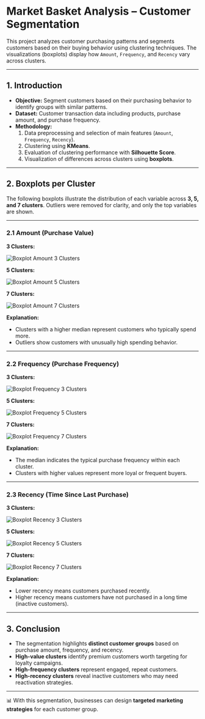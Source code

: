 # Market Basket Analysis – Customer Segmentation

This project analyzes customer purchasing patterns and segments customers based on their buying behavior using clustering techniques. The visualizations (boxplots) display how `Amount`, `Frequency`, and `Recency` vary across clusters.

---

## 1. Introduction

- **Objective:** Segment customers based on their purchasing behavior to identify groups with similar patterns.  
- **Dataset:** Customer transaction data including products, purchase amount, and purchase frequency.  
- **Methodology:**  
  1. Data preprocessing and selection of main features (`Amount`, `Frequency`, `Recency`).  
  2. Clustering using **KMeans**.  
  3. Evaluation of clustering performance with **Silhouette Score**.  
  4. Visualization of differences across clusters using **boxplots**.

---

## 2. Boxplots per Cluster

The following boxplots illustrate the distribution of each variable across **3, 5, and 7 clusters**. Outliers were removed for clarity, and only the top variables are shown.

---

### 2.1 Amount (Purchase Value)

**3 Clusters:**

![Boxplot Amount 3 Clusters](graficos_plotly_png/boxplot_amount_3_clusters.png)

**5 Clusters:**

![Boxplot Amount 5 Clusters](graficos_plotly_png/boxplot_amount_5_clusters.png)

**7 Clusters:**

![Boxplot Amount 7 Clusters](graficos_plotly_png/boxplot_amount_7_clusters.png)

**Explanation:**  
- Clusters with a higher median represent customers who typically spend more.  
- Outliers show customers with unusually high spending behavior.  

---

### 2.2 Frequency (Purchase Frequency)

**3 Clusters:**

![Boxplot Frequency 3 Clusters](graficos_plotly_png/boxplot_frequency_3_clusters.png)

**5 Clusters:**

![Boxplot Frequency 5 Clusters](graficos_plotly_png/boxplot_frequency_5_clusters.png)

**7 Clusters:**

![Boxplot Frequency 7 Clusters](graficos_plotly_png/boxplot_frequency_7_clusters.png)

**Explanation:**  
- The median indicates the typical purchase frequency within each cluster.  
- Clusters with higher values represent more loyal or frequent buyers.  

---

### 2.3 Recency (Time Since Last Purchase)

**3 Clusters:**

![Boxplot Recency 3 Clusters](graficos_plotly_png/boxplot_recency_3_clusters.png)

**5 Clusters:**

![Boxplot Recency 5 Clusters](graficos_plotly_png/boxplot_recency_5_clusters.png)

**7 Clusters:**

![Boxplot Recency 7 Clusters](graficos_plotly_png/boxplot_recency_7_clusters.png)

**Explanation:**  
- Lower recency means customers purchased recently.  
- Higher recency means customers have not purchased in a long time (inactive customers).  

---

## 3. Conclusion

- The segmentation highlights **distinct customer groups** based on purchase amount, frequency, and recency.  
- **High-value clusters** identify premium customers worth targeting for loyalty campaigns.  
- **High-frequency clusters** represent engaged, repeat customers.  
- **High-recency clusters** reveal inactive customers who may need reactivation strategies.  

---

📊 With this segmentation, businesses can design **targeted marketing strategies** for each customer group.

